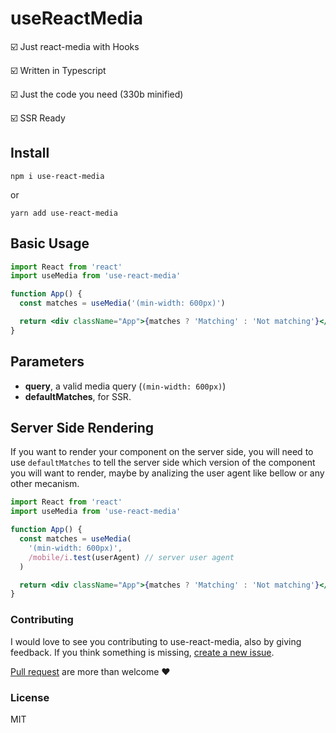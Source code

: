 # useReactMedia

☑️ Just react-media with Hooks

☑️ Written in Typescript

☑️ Just the code you need (330b minified)

☑️ SSR Ready

## Install

`npm i use-react-media`

or

`yarn add use-react-media`

## Basic Usage

```jsx
import React from 'react'
import useMedia from 'use-react-media'

function App() {
  const matches = useMedia('(min-width: 600px)')

  return <div className="App">{matches ? 'Matching' : 'Not matching'}</div>
}
```

## Parameters

- **query**, a valid media query (`(min-width: 600px)`)
- **defaultMatches**, for SSR.

## Server Side Rendering

If you want to render your component on the server side, you will need to use `defaultMatches` to tell the server side which version of the component you will want to render, maybe by analizing the user agent like bellow or any other mecanism.

```jsx
import React from 'react'
import useMedia from 'use-react-media'

function App() {
  const matches = useMedia(
    '(min-width: 600px)',
    /mobile/i.test(userAgent) // server user agent
  )

  return <div className="App">{matches ? 'Matching' : 'Not matching'}</div>
}
```

### Contributing

I would love to see you contributing to use-react-media, also by giving feedback.
If you think something is missing, [create a new issue](https://github.com/aganglada/use-react-media/issues).

[Pull request](https://github.com/aganglada/use-react-media/pulls) are more than welcome ❤️️


### License

MIT

